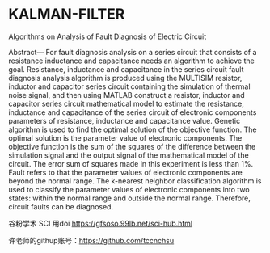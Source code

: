 # KALMAN-FILTER

Algorithms on Analysis of Fault Diagnosis of Electric Circuit

Abstract— For fault diagnosis analysis on a series circuit that consists of a resistance inductance and capacitance needs an algorithm to achieve the goal. Resistance, inductance and capacitance in the series circuit fault diagnosis analysis algorithm is produced using the MULTISIM resistor, inductor and capacitor series circuit containing the simulation of thermal noise signal, and then using MATLAB construct a resistor, inductor and capacitor series circuit mathematical model to estimate the resistance, inductance and capacitance of the series circuit of electronic components parameters of resistance, inductance and capacitance value. Genetic algorithm is used to find the optimal solution of the objective function. The optimal solution is the parameter value of electronic components. The objective function is the sum of the squares of the difference between the simulation signal and the output signal of the mathematical model of the circuit. The error sum of squares made in this experiment is less than 1%. Fault refers to that the parameter values of electronic components are beyond the normal range. The k-nearest neighbor classification algorithm is used to classify the parameter values of electronic components into two states: within the normal range and outside the normal range. Therefore, circuit faults can be diagnosed.

谷粉学术 SCI 用doi https://gfsoso.99lb.net/sci-hub.html

许老师的githup账号：https://github.com/tccnchsu
